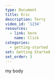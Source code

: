 ```yaml
---
type: Document
title: Eric
description: Terry
video_id: '1234'
resources:
  - link: here
    name: Click
categories:
  - getting-started
set: Getting Started
set_order: 3
---
```

my body
